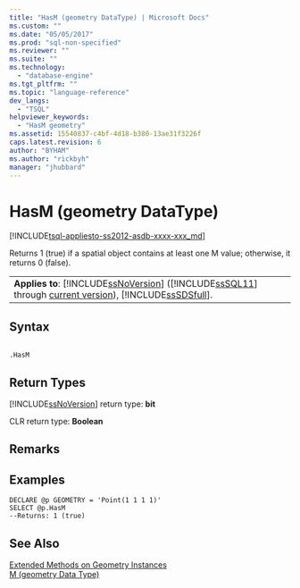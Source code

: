 ```yaml
---
title: "HasM (geometry DataType) | Microsoft Docs"
ms.custom: ""
ms.date: "05/05/2017"
ms.prod: "sql-non-specified"
ms.reviewer: ""
ms.suite: ""
ms.technology: 
  - "database-engine"
ms.tgt_pltfrm: ""
ms.topic: "language-reference"
dev_langs: 
  - "TSQL"
helpviewer_keywords: 
  - "HasM geometry"
ms.assetid: 15540837-c4bf-4d18-b380-13ae31f3226f
caps.latest.revision: 6
author: "BYHAM"
ms.author: "rickbyh"
manager: "jhubbard"
---
```

# HasM (geometry DataType)
[!INCLUDE[tsql-appliesto-ss2012-asdb-xxxx-xxx_md](../../includes/tsql-appliesto-ss2012-asdb-xxxx-xxx-md.md)]

  Returns 1 (true) if a spatial object contains at least one M value; otherwise, it returns 0 (false).  
  
||  
|-|  
|**Applies to**: [!INCLUDE[ssNoVersion](../../includes/ssnoversion-md.md)] ([!INCLUDE[ssSQL11](../../includes/sssql11-md.md)] through [current version](http://msdn.microsoft.com/library/bb500435.aspx)), [!INCLUDE[ssSDSfull](../../includes/sssdsfull-md.md)].|  
  
## Syntax  
  
```  
  
.HasM  
```  
  
## Return Types  
 [!INCLUDE[ssNoVersion](../../includes/ssnoversion-md.md)] return type: **bit**  
  
 CLR return type: **Boolean**  
  
## Remarks  
  
## Examples  
  
```tsql  
DECLARE @p GEOMETRY = 'Point(1 1 1 1)'  
SELECT @p.HasM   
--Returns: 1 (true)  
```  
  
## See Also  
 [Extended Methods on Geometry Instances](../../t-sql/spatial-geometry/extended-methods-on-geometry-instances.md)   
 [M &#40;geometry Data Type&#41;](../../t-sql/spatial-geometry/m-geometry-data-type.md)  
  
  
